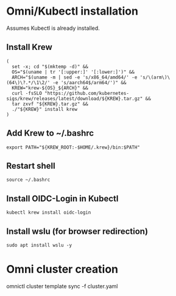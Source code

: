 # Omni/Kubectl installation
Assumes Kubectl is already installed.
## Install Krew
```
(
  set -x; cd "$(mktemp -d)" &&
  OS="$(uname | tr '[:upper:]' '[:lower:]')" &&
  ARCH="$(uname -m | sed -e 's/x86_64/amd64/' -e 's/\(arm\)\(64\)\?.*/\1\2/' -e 's/aarch64$/arm64/')" &&
  KREW="krew-${OS}_${ARCH}" &&
  curl -fsSLO "https://github.com/kubernetes-sigs/krew/releases/latest/download/${KREW}.tar.gz" &&
  tar zxvf "${KREW}.tar.gz" &&
  ./"${KREW}" install krew
)
```

## Add Krew to ~/.bashrc
```
export PATH="${KREW_ROOT:-$HOME/.krew}/bin:$PATH"
```

## Restart shell
```
source ~/.bashrc
```

## Install OIDC-Login in Kubectl
```
kubectl krew install oidc-login
```

## Install wslu (for browser redirection)
```
sudo apt install wslu -y
```

# Omni cluster creation
omnictl cluster template sync -f cluster.yaml